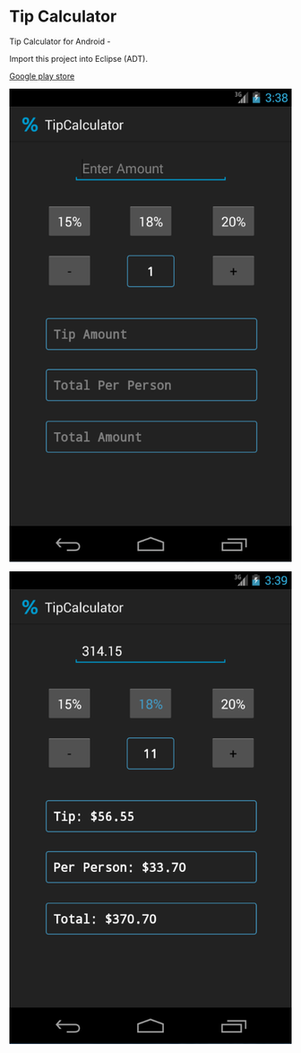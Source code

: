 Tip Calculator
=========

Tip Calculator for Android - 

Import this project into Eclipse (ADT). 

[Google play store](https://play.google.com/store/apps/details?id=com.black.tipcalculator&hl=en)

![Single View](/imgs/1.png "Nexus 4")

![18% of 434.18](/imgs/2.png "Nexus 4 - 18%")
